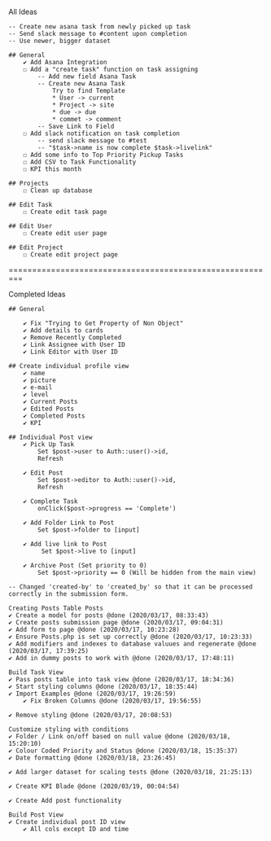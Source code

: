 All Ideas

    -- Create new asana task from newly picked up task
    -- Send slack message to #content upon completion
    -- Use newer, bigger dataset

    ## General
        ✔ Add Asana Integration
        ☐ Add a "create task" function on task assigning
            -- Add new field Asana Task
            -- Create new Asana Task
                Try to find Template
                * User -> current
                * Project -> site
                * due -> due
                * commet -> comment 
            -- Save Link to Field
        ☐ Add slack notification on task completion 
            -- send slack message to #test
            -- "$task->name is now complete $task->livelink"
        ☐ Add some info to Top Priority Pickup Tasks
        ☐ Add CSV to Task Functionality
        ☐ KPI this month
        
    ## Projects
        ☐ Clean up database

    ## Edit Task
        ☐ Create edit task page

    ## Edit User
        ☐ Create edit user page
    
    ## Edit Project
        ☐ Create edit project page


=========================================================

Completed Ideas

    ## General

        ✔ Fix "Trying to Get Property of Non Object"
        ✔ Add details to cards
        ✔ Remove Recently Completed
        ✔ Link Assignee with User ID
        ✔ Link Editor with User ID

    ## Create individual profile view
        ✔ name
        ✔ picture
        ✔ e-mail
        ✔ level
        ✔ Current Posts
        ✔ Edited Posts
        ✔ Completed Posts
        ✔ KPI 

    ## Individual Post view
        ✔ Pick Up Task 
            Set $post->user to Auth::user()->id,
            Refresh

        ✔ Edit Post
            Set $post->editor to Auth::user()->id,
            Refresh  

        ✔ Complete Task
            onClick($post->progress == 'Complete')    

        ✔ Add Folder Link to Post
            Set $post->folder to [input]

        ✔ Add live link to Post
             Set $post->live to [input]

        ✔ Archive Post (Set priority to 0)
            Set $post->priority == 0 (Will be hidden from the main view)

    -- Changed 'created-by' to 'created_by' so that it can be processed correctly in the submission form.

    Creating Posts Table Posts
    ✔ Create a model for posts @done (2020/03/17, 08:33:43)
    ✔ Create posts submission page @done (2020/03/17, 09:04:31)
    ✔ Add form to page @done (2020/03/17, 10:23:28)
    ✔ Ensure Posts.php is set up correctly @done (2020/03/17, 10:23:33)
    ✔ Add modifiers and indexes to database valuues and regenerate @done (2020/03/17, 17:39:25)
    ✔ Add in dummy posts to work with @done (2020/03/17, 17:48:11)

    Build Task View
    ✔ Pass posts table into task view @done (2020/03/17, 18:34:36)
    ✔ Start styling columns @done (2020/03/17, 18:35:44)
    ✔ Import Examples @done (2020/03/17, 19:26:59)
        ✔ Fix Broken Columns @done (2020/03/17, 19:56:55)

    ✔ Remove styling @done (2020/03/17, 20:08:53)
    
    Customize styling with conditions
    ✔ Folder / Link on/off based on null value @done (2020/03/18, 15:20:10)
    ✔ Colour Coded Priority and Status @done (2020/03/18, 15:35:37)
    ✔ Date formatting @done (2020/03/18, 23:26:45)

    ✔ Add larger dataset for scaling tests @done (2020/03/18, 21:25:13)

    ✔ Create KPI Blade @done (2020/03/19, 00:04:54)

    ✔ Create Add post functionality

    Build Post View
    ✔ Create individual post ID view
        ✔ All cols except ID and time